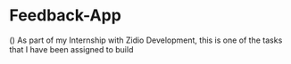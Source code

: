 # Feedback-App
() As part of my Internship with Zidio Development, this is one of the tasks that I have been assigned to build

